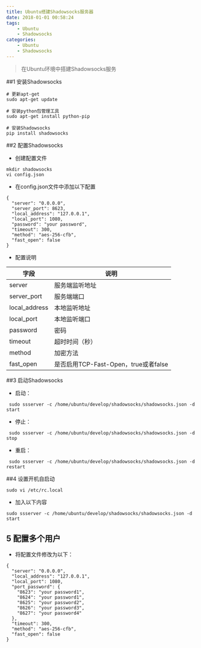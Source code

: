 ```yaml
---
title: Ubuntu搭建Shadowsocks服务器
date: 2018-01-01 00:58:24
tags:
    - Ubuntu
    - Shadowsocks 
categories: 
    - Ubuntu
    - Shadowsocks 
---
```


> 在Ubuntu环境中搭建Shadowsocks服务

##1 安装Shadowsocks

```
# 更新apt-get
sudo apt-get update

# 安装python包管理工具
sudo apt-get install python-pip

# 安装Shadowsocks
pip install shadowsocks
```

##2 配置Shadowsocks

- 创建配置文件

```
mkdir shadowsocks
vi config.json
```
- 在config.json文件中添加以下配置

```
{
  "server": "0.0.0.0",
  "server_port": 8623,
  "local_address": "127.0.0.1",
  "local_port": 1080,
  "password": "your password",
  "timeout": 300,
  "method": "aes-256-cfb",
  "fast_open": false
}
```
- 配置说明

| 字段 | 说明|
|----|----|
|server|服务端监听地址|
|server_port|服务端端口|
|local_address|本地监听地址|
|local_port|本地监听端口|
|password|密码|
|timeout|超时时间（秒）|
|method|加密方法|
|fast_open|是否启用TCP-Fast-Open，true或者false|


##3 启动Shadowsocks

- 启动：

```
 sudo ssserver -c /home/ubuntu/develop/shadowsocks/shadowsocks.json -d start
```


- 停止：

```
 sudo ssserver -c /home/ubuntu/develop/shadowsocks/shadowsocks.json -d stop
```


- 重启：

```
 sudo ssserver -c /home/ubuntu/develop/shadowsocks/shadowsocks.json -d restart
```

##4 设置开机自启动

```
sudo vi /etc/rc.local
```
- 加入以下内容

```
sudo ssserver -c /home/ubuntu/develop/shadowsocks/shadowsocks.json -d start
```

## 5  配置多个用户
- 将配置文件修改为以下：

```
{
  "server": "0.0.0.0",
  "local_address": "127.0.0.1",
  "local_port": 1080,
  "port_password": {
    "8623": "your password1",
    "8624": "your password1",
    "8625": "your password2",
    "8626": "your password3",
    "8627": "your password4"
  },
  "timeout": 300,
  "method": "aes-256-cfb",
  "fast_open": false
}
```